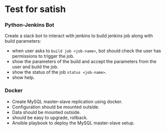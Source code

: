 # Test for satish
### Python-Jenkins Bot
Create a slack bot to interact with jenkins to build jenkins job along with build parameters:
  - when user asks to `build job <job-name>`, bot should check the user has permissions to trigger the job.
  - show the parameters of the build and accept the parameters from the user and build the job.
  - show the status of the job `status <job-name>`.
  - show help.
  
### Docker
  - Create MySQL master-slave replication using docker. 
  - Configuration should be mounted outside.
  - Data should be mounted outside.
  - should be easy to upgrade, rollback.
  - Ansible playbook to deploy the MySQL master-slave setup.
 
